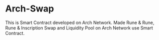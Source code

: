 # Arch-Swap
This is Smart Contract developed on Arch Network. Made Rune &amp; Rune, Rune &amp; Inscription Swap and Liquidity Pool on Arch Network use Smart Contract.
